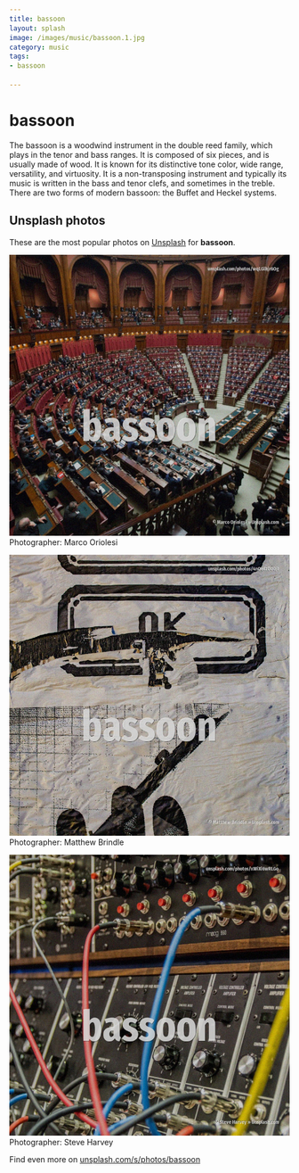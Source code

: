 ```yaml
---
title: bassoon
layout: splash
image: /images/music/bassoon.1.jpg
category: music
tags:
- bassoon

---
```

# bassoon

The bassoon is a woodwind instrument in the double reed family, which plays in the tenor and bass 
ranges.
It is composed of six pieces, and is usually made of wood.
It is known for its distinctive tone color, wide range, versatility, and virtuosity.
It is a non-transposing instrument and typically its music is written in the bass and tenor clefs, 
and sometimes in the treble.
There are two forms of modern bassoon: the Buffet  and Heckel  systems.

 
## Unsplash photos
These are the most popular photos on [Unsplash](https://unsplash.com) for **bassoon**.
 
![bassoon](/images/music/bassoon.1.jpg)
Photographer:  Marco Oriolesi
 
![bassoon](/images/music/bassoon.2.jpg)
Photographer:  Matthew Brindle
 
![bassoon](/images/music/bassoon.3.jpg)
Photographer:  Steve Harvey
 
Find even more on [unsplash.com/s/photos/bassoon](https://unsplash.com/s/photos/bassoon)
 
